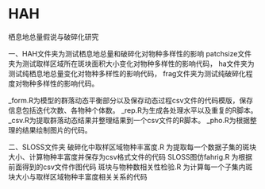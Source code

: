 # HAH
栖息地总量假说与破碎化研究

一、HAH文件夹为测试栖息地总量和破碎化对物种多样性的影响
patchsize文件夹为测试取样区域所在斑块面积大小变化对物种多样性的影响代码，
ha文件夹为测试纯栖息地总量变化对物种多样性的影响代码，
frag文件夹为测试纯破碎化程度对物种多样性的影响代码。

_form.R为模型的群落动态平衡部分以及保存动态过程csv文件的代码模版，保存信息包括迭代次数、各物种个体数。
_rep.R为生成各处理水平以及重复的R脚本。
_csv.R为提取群落动态结果并整理结果到一个csv文件的R脚本。
_pho.R为根据整理的结果绘制图片的代码。


二、SLOSS文件夹
破碎化中取样区域物种丰富度.R 为提取每一个数据子集的斑块大小、计算物种丰富度并保存为csv格式文件的代码
SLOSS图仿fahrig.R 为根据前面得到的csv文件作图代码
斑块与物种数相关性检验.R 为计算每一个子集内斑块大小与取样区域物种丰富度相关关系的代码

